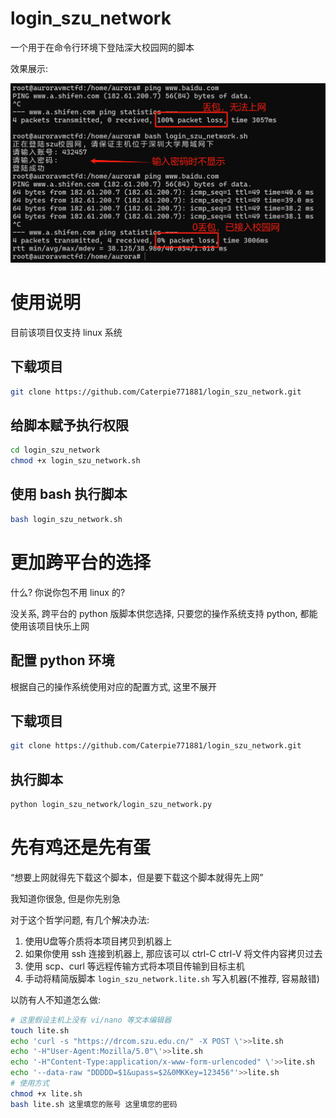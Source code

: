 # login_szu_network

一个用于在命令行环境下登陆深大校园网的脚本

效果展示:

![example](./example.png)

# 使用说明

目前该项目仅支持 linux 系统

## 下载项目

```sh
git clone https://github.com/Caterpie771881/login_szu_network.git
```

## 给脚本赋予执行权限

```sh
cd login_szu_network
chmod +x login_szu_network.sh
```

## 使用 bash 执行脚本
```sh
bash login_szu_network.sh
```

# 更加跨平台的选择

什么? 你说你包不用 linux 的?

没关系, 跨平台的 python 版脚本供您选择, 只要您的操作系统支持 python, 都能使用该项目快乐上网

## 配置 python 环境

根据自己的操作系统使用对应的配置方式, 这里不展开

## 下载项目

```sh
git clone https://github.com/Caterpie771881/login_szu_network.git
```

## 执行脚本
```sh
python login_szu_network/login_szu_network.py
```

# 先有鸡还是先有蛋
“想要上网就得先下载这个脚本，但是要下载这个脚本就得先上网”

我知道你很急, 但是你先别急

对于这个哲学问题, 有几个解决办法:

1. 使用U盘等介质将本项目拷贝到机器上
2. 如果你使用 ssh 连接到机器上, 那应该可以 ctrl-C ctrl-V 将文件内容拷贝过去
3. 使用 scp、curl 等远程传输方式将本项目传输到目标主机
4. 手动将精简版脚本 `login_szu_network.lite.sh` 写入机器(不推荐, 容易敲错)

以防有人不知道怎么做:
```sh
# 这里假设主机上没有 vi/nano 等文本编辑器
touch lite.sh
echo 'curl -s "https://drcom.szu.edu.cn/" -X POST \'>>lite.sh
echo '-H"User-Agent:Mozilla/5.0"\'>>lite.sh
echo '-H"Content-Type:application/x-www-form-urlencoded" \'>>lite.sh
echo '--data-raw "DDDDD=$1&upass=$2&0MKKey=123456"'>>lite.sh
# 使用方式
chmod +x lite.sh
bash lite.sh 这里填您的账号 这里填您的密码
```
